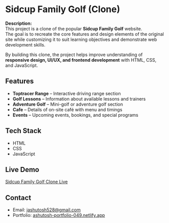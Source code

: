 
# Sidcup Family Golf (Clone)

**Description:**  
This project is a clone of the popular **Sidcup Family Golf** website.  
The goal is to recreate the core features and design elements of the original site while customizing it to suit learning objectives and demonstrate web development skills.  

By building this clone, the project helps improve understanding of **responsive design, UI/UX, and frontend development** with HTML, CSS, and JavaScript.

## Features
- **Toptracer Range** – Interactive driving range section
- **Golf Lessons** – Information about available lessons and trainers
- **Adventure Golf** – Mini-golf or adventure golf section
- **Cafe** – Details of on-site café with menu and timings
- **Events** – Upcoming events, bookings, and special programs


## Tech Stack
- HTML
- CSS
- JavaScript

## Live Demo
[Sidcup Family Golf Clone Live](https://jocular-platypus-6a8563.netlify.app/)

## Contact
- Email: jashutosh528@gmail.com
- Portfolio: [ashutosh-portfolio-049.netlify.app](https://ashutosh-portfolio-049.netlify.app/)
